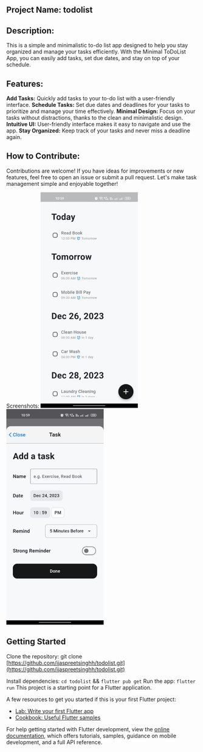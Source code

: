## Project Name: todolist

## Description:
This is a simple and minimalistic to-do list app designed to help you stay organized and manage your tasks efficiently. With the Minimal ToDoList App, you can easily add tasks, set due dates, and stay on top of your schedule.

## Features:

**Add Tasks:** Quickly add tasks to your to-do list with a user-friendly interface.
**Schedule Tasks:** Set due dates and deadlines for your tasks to prioritize and manage your time effectively.
**Minimal Design:** Focus on your tasks without distractions, thanks to the clean and minimalistic design.
**Intuitive UI:** User-friendly interface makes it easy to navigate and use the app.
**Stay Organized:** Keep track of your tasks and never miss a deadline again.

## How to Contribute:
Contributions are welcome! If you have ideas for improvements or new features, feel free to open an issue or submit a pull request. Let's make task management simple and enjoyable together!


Screenshots:
![Tasks](https://raw.githubusercontent.com/ijaspreetsinghh/todolist/main/tasks.jpg)
![Add Task](https://raw.githubusercontent.com/ijaspreetsinghh/todolist/main/add_task.jpg)


## Getting Started

Clone the repository: git clone [https://github.com/ijaspreetsinghh/todolist.git](https://github.com/ijaspreetsinghh/todolist.git)

Install dependencies: `cd todolist` && `flutter pub get`
Run the app: `flutter run`
This project is a starting point for a Flutter application.

A few resources to get you started if this is your first Flutter project:

- [Lab: Write your first Flutter app](https://docs.flutter.dev/get-started/codelab)
- [Cookbook: Useful Flutter samples](https://docs.flutter.dev/cookbook)

For help getting started with Flutter development, view the
[online documentation](https://docs.flutter.dev/), which offers tutorials,
samples, guidance on mobile development, and a full API reference.
